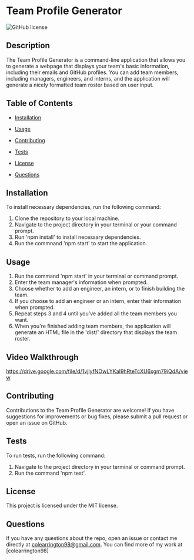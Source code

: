 # Team Profile Generator
![GitHub license](https://img.shields.io/badge/license-MIT-blue.svg) 

## Description

The Team Profile Generator is a command-line application that allows you to generate a webpage that displays your team's basic information, including their emails and GitHub profiles. You can add team members, including managers, engineers, and interns, and the application will generate a nicely formatted team roster based on user input. 
## Table of Contents

* [Installation](#installation)

* [Usage](#usage)

* [Contributing](#contributing)

* [Tests](#tests)


* [License](#license)

* [Questions](#questions)

## Installation

To install necessary dependencies, run the following command:


1. Clone the repository to your local machine. 
2. Navigate to the project directory in your terminal or your command prompt. 
3. Run 'npm install' to install necessary dependencies. 
4. Run the commnand  'npm start' to start the application.  


## Usage

1. Run the command 'npm start' in your terminal or command prompt. 
2. Enter the team manager's information when prompted. 
3. Choose whether to add an engineer, an intern, or to finish building the team. 
4. If you choose to add an engineer or an intern, enter their information when prompted.
5. Repeat steps 3 and 4 until you've added all the team members you want.
6. When you're finished adding team members, the application will generate an HTML file in the 'dist/' directory that displays the team roster.

## Video Walkthrough
https://drive.google.com/file/d/1vjlyfNOwLYKaI9hRteTcXU6xgm79iQdA/view

## Contributing
Contributions to the Team Profile Generator are welcome! If you have suggestions for improvements or bug fixes, please submit a pull request or open an issue on GitHub.


## Tests

To run tests, run the following command:


1. Navigate to the project directory in your terminal or command prompt. 
2. Run the command 'npm test'.


## License

This project is licensed under the MIT license.

## Questions

If you have any questions about the repo, open an issue or contact me directly at colearrington98@gmail.com. You can find more of my work at [colearrington98]
